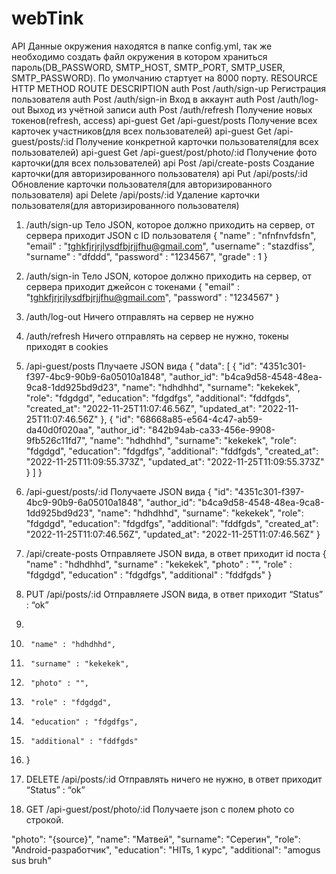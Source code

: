 # webTink
API
Данные окружения находятся в папке config.yml, так же необходимо создать файл окружения в котором храниться пароль(DB_PASSWORD, SMTP_HOST, SMTP_PORT, SMTP_USER, SMTP_PASSWORD). По умолчанию стартует на 8000 порту.
RESOURCE	HTTP METHOD	ROUTE	DESCRIPTION
auth	Post	/auth/sign-up	Регистрация пользователя
auth	Post	/auth/sign-in	Вход в аккаунт
auth	Post	/auth/log-out	Выход из учётной записи
auth	Post	/auth/refresh	Получение новых токенов(refresh, access)
api-guest	Get	/api-guest/posts	Получение всех карточек участников(для всех пользователей)
api-guest	Get	/api-guest/posts/:id	Получение конкретной карточки пользователя(для всех пользователей)
api-guest	Get	/api-guest/post/photo/:id	Получение фото карточки(для всех пользователей)
api	Post	/api/create-posts	Создание карточки(для авторизированного пользователя)
api	Put	/api/posts/:id	Обновление карточки пользователя(для авторизированного пользователя)
api	Delete	/api/posts/:id	Удаление карточки пользователя(для авторизированного пользователя)

1.	/auth/sign-up
Тело JSON, которое должно приходить на сервер, от сервера приходит JSON с ID пользователя
{
    "name" : "nfnfnvfdsfn",
    "email" : "tghkfjrjrjlysdfbjrjjfhu@gmail.com",
    "username" : "stazdfiss",
    "surname" : "dfddd",
    "password" : "1234567",
    "grade" : 1
}
2.	/auth/sign-in
Тело JSON, которое должно приходить на сервер, от сервера приходит джейсон с токенами
{
    "email" : "tghkfjrjrjlysdfbjrjjfhu@gmail.com",
    "password" : "1234567"
}
 
3.	/auth/log-out
Ничего отправлять на сервер не нужно
4.	/auth/refresh
Ничего отправлять на сервер не нужно, токены приходят в cookies
 
5.	/api-guest/posts
Плучаете JSON вида 
{
    "data": [
        {
            "id": "4351c301-f397-4bc9-90b9-6a05010a1848",
            "author_id": "b4ca9d58-4548-48ea-9ca8-1dd925bd9d23",
            "name": "hdhdhhd",
            "surname": "kekekek",
            "role": "fdgdgd",
            "education": "fdgdfgs",
            "additional": "fddfgds",
            "created_at": "2022-11-25T11:07:46.56Z",
            "updated_at": "2022-11-25T11:07:46.56Z"
        },
        {
            "id": "68668a85-e564-4c47-ab59-da40d0f020aa",
            "author_id": "842b94ab-ca33-456e-9908-9fb526c11fd7",
            "name": "hdhdhhd",
            "surname": "kekekek",
            "role": "fdgdgd",
            "education": "fdgdfgs",
            "additional": "fddfgds",
            "created_at": "2022-11-25T11:09:55.373Z",
            "updated_at": "2022-11-25T11:09:55.373Z"
        }
    ]
}

6.	/api-guest/posts/:id
Получаете JSON вида
{
    "id": "4351c301-f397-4bc9-90b9-6a05010a1848",
    "author_id": "b4ca9d58-4548-48ea-9ca8-1dd925bd9d23",
    "name": "hdhdhhd",
    "surname": "kekekek",
    "role": "fdgdgd",
    "education": "fdgdfgs",
    "additional": "fddfgds",
    "created_at": "2022-11-25T11:07:46.56Z",
    "updated_at": "2022-11-25T11:07:46.56Z"
}
7.	 /api/create-posts
Отправляете JSON вида, в ответ приходит id поста
{
    "name" : "hdhdhhd",
    "surname" : "kekekek",
    "photo" : "",
    "role" : "fdgdgd",
    "education" : "fdgdfgs",
    "additional" : "fddfgds"
}

8.	 PUT /api/posts/:id
Отправляете JSON вида, в ответ приходит “Status” : “ok”
2.	
3.	    "name" : "hdhdhhd",
4.	    "surname" : "kekekek",
5.	    "photo" : "",
6.	    "role" : "fdgdgd",
7.	    "education" : "fdgdfgs",
8.	    "additional" : "fddfgds"
9.	}
9.	DELETE /api/posts/:id
Отправлять ничего не нужно, в ответ приходит “Status” : “ok”

10.	GET /api-guest/post/photo/:id
Получаете json с полем photo со строкой.

"photo": "{source}",
"name": "Матвей",
"surname": "Серегин",
"role": "Android-разработчик",
"education": "HITs, 1 курс",
"additional": "amogus sus bruh"
